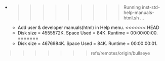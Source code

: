 * >>>>>>>>> Running inst-std-help-manuals-html.sh ...
  * Add user & developer manuals(html) in Help menu.
<<<<<<< HEAD
  * Disk size = 4555572K. Space Used = 84K. Runtime = 00:00:00:00.
=======
  * Disk size = 4676984K. Space Used = 84K. Runtime = 00:00:00:01.
>>>>>>> refs/remotes/origin/bullseye
